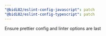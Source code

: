 ```yaml
---
"@bidi82/eslint-config-javascript": patch
"@bidi82/eslint-config-typescript": patch
---
```


Ensure prettier config and linter options are last
